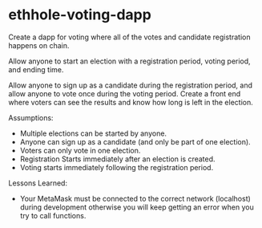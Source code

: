 # ethhole-voting-dapp
Create a dapp for voting where all of the votes and candidate registration happens on chain. 

Allow anyone to start an election with a registration period, voting period, and ending time. 

Allow anyone to sign up as a candidate during the registration period, and allow anyone to 
vote once during the voting period. Create a front end where voters can see the results and 
know how long is left in the election.

Assumptions:
- Multiple elections can be started by anyone.
- Anyone can sign up as a candidate (and only be part of one election).
- Voters can only vote in one election.
- Registration Starts immediately after an election is created.
- Voting starts immediately following the registration period.

Lessons Learned:
- Your MetaMask must be connected to the correct network (localhost) during development otherwise you will keep getting an error when you try to call functions.